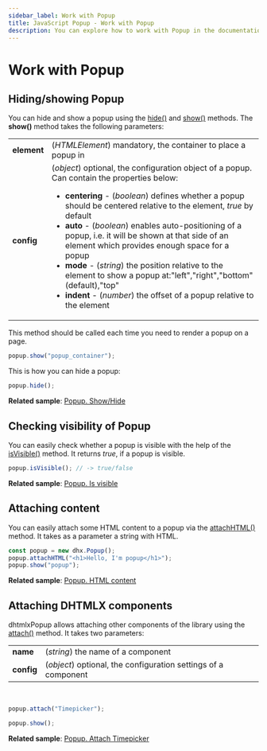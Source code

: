 ```yaml
---
sidebar_label: Work with Popup
title: JavaScript Popup - Work with Popup 
description: You can explore how to work with Popup in the documentation of the DHTMLX JavaScript UI library. Browse developer guides and API reference, try out code examples and live demos, and download a free 30-day evaluation version of DHTMLX Suite 7.
---
```


#  Work with Popup

## Hiding/showing Popup

You can hide and show a popup using the [hide()](popup/api/popup_hide_method.md) and [show()](popup/api/popup_show_method.md) methods. The **show()** method takes the following parameters:

<table>
	<tbody>
        <tr>
			<td><b>element</b></td>
			<td>(<i>HTMLElement</i>) mandatory, the container to place a popup in</td>
		</tr>
        <tr>
			<td><b>config</b></td>
			<td>(<i>object</i>) optional, the configuration object of a popup. Can contain the properties below:
            <ul>
                <li><b>centering</b> - (<i>boolean</i>) defines whether a popup should be centered relative to the element, <i>true</i> by default</li>
                <li><b>auto</b> - (<i>boolean</i>) enables auto-positioning of a popup, i.e. it will be shown at that side of an element which provides enough space for a popup</li>
                <li><b>mode</b> - (<i>string</i>) the position relative to the element to show a popup at:"left","right","bottom" (default),"top"</li>
                <li><b>indent</b> - (<i>number</i>) the offset of a popup relative to the element</li>
            </ul></td>
		</tr>
    </tbody>
</table> 

This method should be called each time you need to render a popup on a page.

~~~js
popup.show("popup_container");
~~~

This is how you can hide a popup:

~~~js
popup.hide();
~~~

**Related sample**: [Popup. Show/Hide](https://snippet.dhtmlx.com/aqzy536h)

## Checking visibility of Popup

You can easily check whether a popup is visible with the help of the [isVisible()](popup/api/popup_isvisible_method.md) method. It returns *true*, if a popup is visible.

~~~js
popup.isVisible(); // -> true/false
~~~

**Related sample**: [Popup. Is visible](https://snippet.dhtmlx.com/f614sdm3)

## Attaching content

You can easily attach some HTML content to a popup via the [attachHTML()](popup/api/popup_attachhtml_method.md) method. It takes as a parameter a string with HTML.

~~~js
const popup = new dhx.Popup();
popup.attachHTML("<h1>Hello, I'm popup</h1>");
popup.show("popup");
~~~

**Related sample**: [Popup. HTML content](https://snippet.dhtmlx.com/ajv5qqxq)

## Attaching DHTMLX components

dhtmlxPopup allows attaching other components of the library using the [attach()](popup/api/popup_attach_method.md) method. It takes two parameters:

<table>
	<tbody>
        <tr>
			<td><b>name</b></td>
			<td>(<i>string</i>) the name of a component</td>
		</tr>
        <tr>
			<td><b>config</b></td>
			<td>(<i>object</i>) optional, the configuration settings of a component</td>
		</tr>
    </tbody>
</table>
<br/>

~~~js
popup.attach("Timepicker"); 

popup.show();
~~~

**Related sample**: [Popup. Attach Timepicker](https://snippet.dhtmlx.com/7x6hlbqx)
